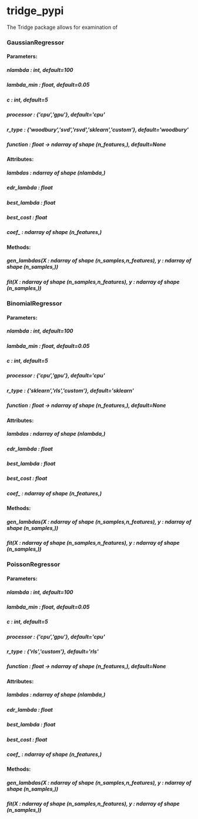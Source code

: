# tridge_pypi

The Tridge package allows for examination of 

### GaussianRegressor

#### Parameters:

##### nlambda : int, default=100

##### lambda_min : float, default=0.05 

##### c : int, default=5 

##### processor : {'cpu','gpu'}, default='cpu'

##### r_type : {'woodbury','svd','rsvd','sklearn','custom'}, default='woodbury'

##### function : float -> ndarray of shape (n_features,), default=None

#### Attributes:

##### lambdas : ndarray of shape (nlambda,)

##### edr_lambda : float

##### best_lambda : float

##### best_cost : float

##### coef_ : ndarray of shape (n_features,)

#### Methods:

##### gen_lambdas(X : ndarray of shape (n_samples,n_features), y : ndarray of shape (n_samples,))



##### fit(X : ndarray of shape (n_samples,n_features), y : ndarray of shape (n_samples,))


### BinomialRegressor

#### Parameters:

##### nlambda : int, default=100

##### lambda_min : float, default=0.05 

##### c : int, default=5 

##### processor : {'cpu','gpu'}, default='cpu'

##### r_type : {'sklearn','rls','custom'}, default='sklearn'

##### function : float -> ndarray of shape (n_features,), default=None

#### Attributes:

##### lambdas : ndarray of shape (nlambda,)

##### edr_lambda : float

##### best_lambda : float

##### best_cost : float

##### coef_ : ndarray of shape (n_features,)

#### Methods:

##### gen_lambdas(X : ndarray of shape (n_samples,n_features), y : ndarray of shape (n_samples,))



##### fit(X : ndarray of shape (n_samples,n_features), y : ndarray of shape (n_samples,))


### PoissonRegressor

#### Parameters:

##### nlambda : int, default=100

##### lambda_min : float, default=0.05 

##### c : int, default=5 

##### processor : {'cpu','gpu'}, default='cpu'

##### r_type : {'rls','custom'}, default='rls'

##### function : float -> ndarray of shape (n_features,), default=None

#### Attributes:

##### lambdas : ndarray of shape (nlambda,)

##### edr_lambda : float

##### best_lambda : float

##### best_cost : float

##### coef_ : ndarray of shape (n_features,)

#### Methods:

##### gen_lambdas(X : ndarray of shape (n_samples,n_features), y : ndarray of shape (n_samples,))



##### fit(X : ndarray of shape (n_samples,n_features), y : ndarray of shape (n_samples,))
